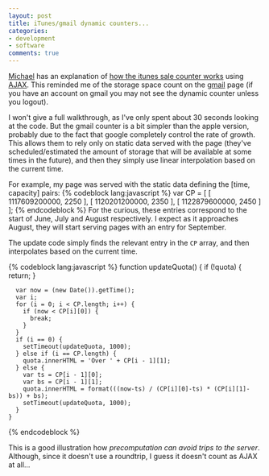 ```yaml
---
layout: post
title: iTunes/gmail dynamic counters...
categories:
- development
- software
comments: true
---
```

[Michael](http://www.softwareas.com) has an explanation of [how the itunes sale counter works](http://www.softwareas.com/ajaxian-guesstimate-on-download-counter) using [AJAX](http://www.ajaxpatterns.org). This reminded me of the storage space count on the [gmail](http://gmail.google.com) page (if you have an account on gmail you may not see the dynamic counter unless you logout).

I won't give a full walkthrough, as I've only spent about 30 seconds looking at the code. But the gmail counter is a bit simpler than the apple version, probably due to the fact that google completely control the rate of growth. This allows them to rely only on static data served with the page (they've scheduled/estimated the amount of storage that will be available at some times in the future), and then they simply use linear interpolation based on the current time.

For example, my page was served with the static data defining the [time, capacity] pairs:
{% codeblock lang:javascript %}
    var CP = [
         [ 1117609200000, 2250 ],
         [ 1120201200000, 2350 ],
         [ 1122879600000, 2450 ]
    ];
{% endcodeblock %}
For the curious, these entries correspond to the start of June, July and August respectively. I expect as it approaches August, they will start serving pages with an entry for September.

The update code simply finds the relevant entry in the <code>CP</code> array, and then interpolates based on the current time.

{% codeblock lang:javascript %}
    function updateQuota() { 
      if (!quota) {
        return;
      }
     
      var now = (new Date()).getTime(); 
      var i;
      for (i = 0; i < CP.length; i++) {
        if (now < CP[i][0]) {
          break;
        }
      }
      if (i == 0) {
        setTimeout(updateQuota, 1000); 
      } else if (i == CP.length) {
        quota.innerHTML = 'Over ' + CP[i - 1][1];
      } else {
        var ts = CP[i - 1][0];
        var bs = CP[i - 1][1];
        quota.innerHTML = format(((now-ts) / (CP[i][0]-ts) * (CP[i][1]-bs)) + bs); 
        setTimeout(updateQuota, 1000); 
      } 
    } 
{% endcodeblock %}

This is a good illustration how _precomputation can avoid trips to the server_.
Although, since it doesn't use a roundtrip, I guess it doesn't count as AJAX at all...
